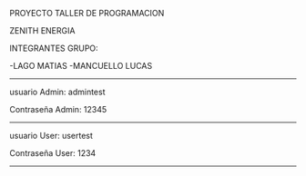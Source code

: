 PROYECTO TALLER DE PROGRAMACION

ZENITH ENERGIA

INTEGRANTES GRUPO:

-LAGO MATIAS
-MANCUELLO LUCAS

---------------------
usuario Admin:
admintest

Contraseña Admin:
12345

---------------------

usuario User:
usertest

Contraseña User:
1234

---------------------
